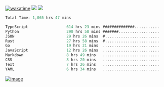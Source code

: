 [![wakatime](https://wakatime.com/badge/user/00eead22-fb14-4dd0-ab8a-3625cafbd50d.svg)](https://wakatime.com/@00eead22-fb14-4dd0-ab8a-3625cafbd50d)
![](https://komarev.com/ghpvc/?username=flatypus)
![](https://pixel.flatypus.me/flatypus?type=tracker)
<!--START_SECTION:waka-->

```rust
Total Time: 1,065 hrs 47 mins

TypeScript                 614 hrs 23 mins ##############...........   57.44 %
Python                     290 hrs 58 mins #######..................   27.20 %
JSON                       29 hrs 26 mins  #........................   02.75 %
Rust                       27 hrs 58 mins  #........................   02.61 %
Go                         19 hrs 21 mins  .........................   01.81 %
JavaScript                 12 hrs 26 mins  .........................   01.16 %
Markdown                   8 hrs 49 mins   .........................   00.83 %
CSS                        8 hrs 20 mins   .........................   00.78 %
Text                       7 hrs 26 mins   .........................   00.70 %
YAML                       6 hrs 34 mins   .........................   00.62 %
```

<!--END_SECTION:waka-->
[<img alt="image" src="https://github.com/flatypus/flatypus/assets/68029599/0a302dc1-501c-43a0-ae8d-37ec4817f3bd">](https://flatypus.me)


